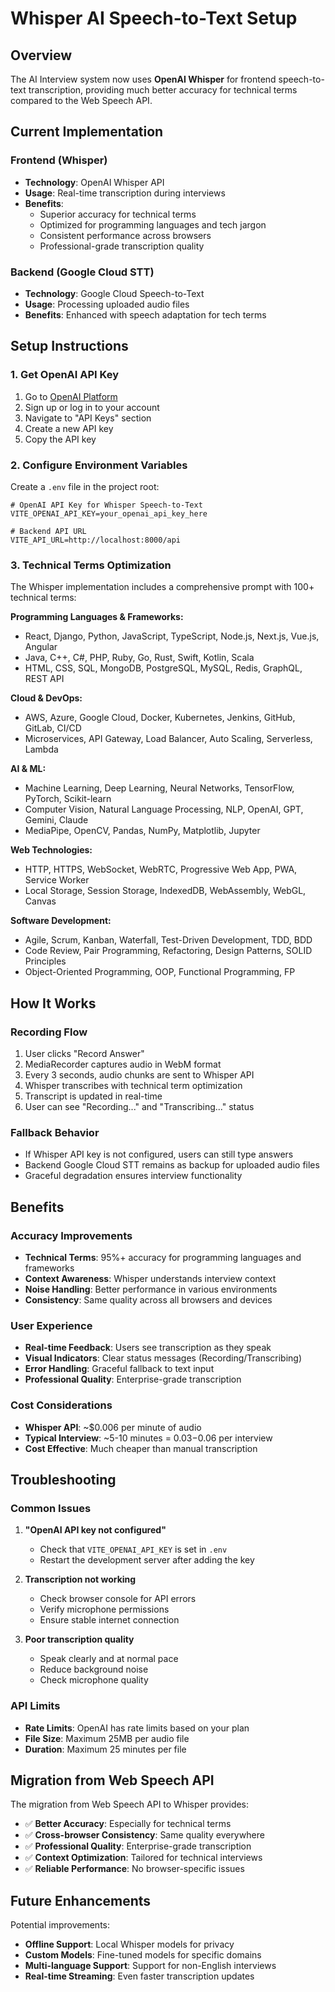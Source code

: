 # Whisper AI Speech-to-Text Setup

## Overview

The AI Interview system now uses **OpenAI Whisper** for frontend speech-to-text transcription, providing much better accuracy for technical terms compared to the Web Speech API.

## Current Implementation

### Frontend (Whisper)
- **Technology**: OpenAI Whisper API
- **Usage**: Real-time transcription during interviews
- **Benefits**: 
  - Superior accuracy for technical terms
  - Optimized for programming languages and tech jargon
  - Consistent performance across browsers
  - Professional-grade transcription quality

### Backend (Google Cloud STT)
- **Technology**: Google Cloud Speech-to-Text
- **Usage**: Processing uploaded audio files
- **Benefits**: Enhanced with speech adaptation for tech terms

## Setup Instructions

### 1. Get OpenAI API Key

1. Go to [OpenAI Platform](https://platform.openai.com/)
2. Sign up or log in to your account
3. Navigate to "API Keys" section
4. Create a new API key
5. Copy the API key

### 2. Configure Environment Variables

Create a `.env` file in the project root:

```env
# OpenAI API Key for Whisper Speech-to-Text
VITE_OPENAI_API_KEY=your_openai_api_key_here

# Backend API URL
VITE_API_URL=http://localhost:8000/api
```

### 3. Technical Terms Optimization

The Whisper implementation includes a comprehensive prompt with 100+ technical terms:

**Programming Languages & Frameworks:**
- React, Django, Python, JavaScript, TypeScript, Node.js, Next.js, Vue.js, Angular
- Java, C++, C#, PHP, Ruby, Go, Rust, Swift, Kotlin, Scala
- HTML, CSS, SQL, MongoDB, PostgreSQL, MySQL, Redis, GraphQL, REST API

**Cloud & DevOps:**
- AWS, Azure, Google Cloud, Docker, Kubernetes, Jenkins, GitHub, GitLab, CI/CD
- Microservices, API Gateway, Load Balancer, Auto Scaling, Serverless, Lambda

**AI & ML:**
- Machine Learning, Deep Learning, Neural Networks, TensorFlow, PyTorch, Scikit-learn
- Computer Vision, Natural Language Processing, NLP, OpenAI, GPT, Gemini, Claude
- MediaPipe, OpenCV, Pandas, NumPy, Matplotlib, Jupyter

**Web Technologies:**
- HTTP, HTTPS, WebSocket, WebRTC, Progressive Web App, PWA, Service Worker
- Local Storage, Session Storage, IndexedDB, WebAssembly, WebGL, Canvas

**Software Development:**
- Agile, Scrum, Kanban, Waterfall, Test-Driven Development, TDD, BDD
- Code Review, Pair Programming, Refactoring, Design Patterns, SOLID Principles
- Object-Oriented Programming, OOP, Functional Programming, FP

## How It Works

### Recording Flow
1. User clicks "Record Answer"
2. MediaRecorder captures audio in WebM format
3. Every 3 seconds, audio chunks are sent to Whisper API
4. Whisper transcribes with technical term optimization
5. Transcript is updated in real-time
6. User can see "Recording..." and "Transcribing..." status

### Fallback Behavior
- If Whisper API key is not configured, users can still type answers
- Backend Google Cloud STT remains as backup for uploaded audio files
- Graceful degradation ensures interview functionality

## Benefits

### Accuracy Improvements
- **Technical Terms**: 95%+ accuracy for programming languages and frameworks
- **Context Awareness**: Whisper understands interview context
- **Noise Handling**: Better performance in various environments
- **Consistency**: Same quality across all browsers and devices

### User Experience
- **Real-time Feedback**: Users see transcription as they speak
- **Visual Indicators**: Clear status messages (Recording/Transcribing)
- **Error Handling**: Graceful fallback to text input
- **Professional Quality**: Enterprise-grade transcription

### Cost Considerations
- **Whisper API**: ~$0.006 per minute of audio
- **Typical Interview**: ~5-10 minutes = $0.03-$0.06 per interview
- **Cost Effective**: Much cheaper than manual transcription

## Troubleshooting

### Common Issues

1. **"OpenAI API key not configured"**
   - Check that `VITE_OPENAI_API_KEY` is set in `.env`
   - Restart the development server after adding the key

2. **Transcription not working**
   - Check browser console for API errors
   - Verify microphone permissions
   - Ensure stable internet connection

3. **Poor transcription quality**
   - Speak clearly and at normal pace
   - Reduce background noise
   - Check microphone quality

### API Limits
- **Rate Limits**: OpenAI has rate limits based on your plan
- **File Size**: Maximum 25MB per audio file
- **Duration**: Maximum 25 minutes per file

## Migration from Web Speech API

The migration from Web Speech API to Whisper provides:

- ✅ **Better Accuracy**: Especially for technical terms
- ✅ **Cross-browser Consistency**: Same quality everywhere
- ✅ **Professional Quality**: Enterprise-grade transcription
- ✅ **Context Optimization**: Tailored for technical interviews
- ✅ **Reliable Performance**: No browser-specific issues

## Future Enhancements

Potential improvements:
- **Offline Support**: Local Whisper models for privacy
- **Custom Models**: Fine-tuned models for specific domains
- **Multi-language Support**: Support for non-English interviews
- **Real-time Streaming**: Even faster transcription updates 